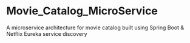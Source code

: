# Movie_Catalog_MicroService
A microservice architecture for movie catalog built using Spring Boot &amp; Netflix Eureka service discovery
